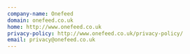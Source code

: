 ```yaml
---
company-name: Onefeed
domain: onefeed.co.uk
home: http://www.onefeed.co.uk
privacy-policy: http://www.onefeed.co.uk/privacy-policy/
email: privacy@onefeed.co.uk
---
```




